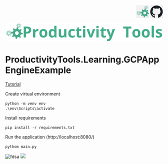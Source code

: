 <!--Category:C#,SQL--> 
 <p align="right">
    <a href="http://productivitytools.tech/productivitytools-createsqlserverdatabase/"><img src="Images/Header/ProductivityTools_green_40px_2.png" /><a> 
    <a href="https://www.github.com/pwujczyk/ProductivityTools.CreateSQLServerDatabase"><img src="Images/Header/Github_border_40px.png" /></a>
</p>
<p align="center">
    <a href="http://http://productivitytools.tech/">
        <img src="Images/Header/LogoTitle_green_500px.png" />
    </a>
</p>


# ProductivityTools.Learning.GCPAppEngineExample

[Tutorial](https://cloud.google.com/appengine/docs/standard/python3/building-app)

Create virtual environment
```
python -m venv env
.\env\Scripts\activate
```

Install requirements
```
pip install -r requirements.txt
```

Run the application (http://localhost:8080/)
```
pythom main.py
```
![fdsa](https://drive.google.com/file/d/1HzpexkSoc1QmfJBRdwWuKhUSz-ZnqdJM/view)
<img src="https://drive.google.com/file/d/1HzpexkSoc1QmfJBRdwWuKhUSz-ZnqdJM/view"/>